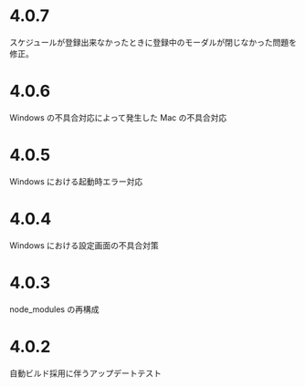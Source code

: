 # 4.0.7

スケジュールが登録出来なかったときに登録中のモーダルが閉じなかった問題を修正。

# 4.0.6

Windows の不具合対応によって発生した Mac の不具合対応

# 4.0.5

Windows における起動時エラー対応

# 4.0.4

Windows における設定画面の不具合対策

# 4.0.3

node_modules の再構成

# 4.0.2

自動ビルド採用に伴うアップデートテスト
